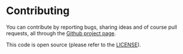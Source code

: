 # Contributing

You can contribute by reporting bugs, sharing ideas and of course pull requests,
all through the [Github project page](https://github.com/axllent/silverstripe-weblog-wp-import).

This code is open source (please refer to the [LICENSE](LICENSE)).
